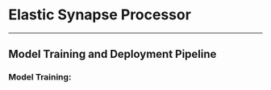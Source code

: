 # Elastic Synapse Processor
____

## Model Training and Deployment Pipeline

### Model Training: 





